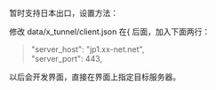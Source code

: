 暂时支持日本出口，设置方法：


修改 data/x_tunnel/client.json
在{ 后面，加入下面两行：


> "server_host": "jp1.xx-net.net",  
>  "server_port": 443,  


以后会开发界面，直接在界面上指定目标服务器。